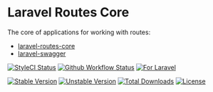 # Laravel Routes Core

The core of applications for working with routes:

* [laravel-routes-core](https://github.com/andrey-helldar/laravel-routes-core)
* [laravel-swagger](https://github.com/andrey-helldar/laravel-swagger)

[![StyleCI Status][badge_styleci]][link_styleci]
[![Github Workflow Status][badge_build]][link_build]
[![For Laravel][badge_laravel]][link_packagist]

[![Stable Version][badge_stable]][link_packagist]
[![Unstable Version][badge_unstable]][link_packagist]
[![Total Downloads][badge_downloads]][link_packagist]
[![License][badge_license]][link_license]


[badge_styleci]:    https://styleci.io/repos/310315732/shield
[badge_build]:      https://img.shields.io/github/workflow/status/andrey-helldar/laravel-routes-core/phpunit?style=flat-square
[badge_laravel]:    https://img.shields.io/badge/Laravel-5.x%20%7C%206.x%20%7C%207.x%20%7C%208.x-orange.svg?style=flat-square
[badge_stable]:     https://img.shields.io/github/v/release/andrey-helldar/laravel-routes-core?label=stable&style=flat-square
[badge_unstable]:   https://img.shields.io/badge/unstable-dev--master-orange?style=flat-square
[badge_downloads]:  https://img.shields.io/packagist/dt/andrey-helldar/laravel-routes-core.svg?style=flat-square
[badge_license]:    https://img.shields.io/packagist/l/andrey-helldar/laravel-routes-core.svg?style=flat-square

[link_styleci]:     https://github.styleci.io/repos/310315732
[link_build]:       https://github.com/andrey-helldar/laravel-routes-core/actions
[link_packagist]:   https://packagist.org/packages/andrey-helldar/laravel-routes-core
[link_license]:     LICENSE
